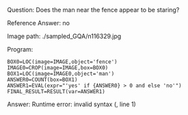 Question: Does the man near the fence appear to be staring?

Reference Answer: no

Image path: ./sampled_GQA/n116329.jpg

Program:

```
BOX0=LOC(image=IMAGE,object='fence')
IMAGE0=CROP(image=IMAGE,box=BOX0)
BOX1=LOC(image=IMAGE0,object='man')
ANSWER0=COUNT(box=BOX1)
ANSWER1=EVAL(expr="'yes' if {ANSWER0} > 0 and else 'no'")
FINAL_RESULT=RESULT(var=ANSWER1)
```
Answer: Runtime error: invalid syntax (<string>, line 1)

